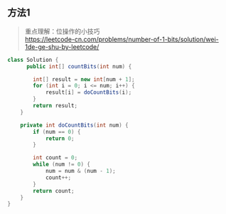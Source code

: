 

## 方法1
> 重点理解：位操作的小技巧   
> https://leetcode-cn.com/problems/number-of-1-bits/solution/wei-1de-ge-shu-by-leetcode/
```java
class Solution {
      public int[] countBits(int num) {

        int[] result = new int[num + 1];
        for (int i = 0; i <= num; i++) {
            result[i] = doCountBits(i);
        }
        return result;
    }

    private int doCountBits(int num) {
        if (num == 0) {
            return 0;
        }

        int count = 0;
        while (num != 0) {
            num = num & (num - 1);
            count++;
        }
        return count;
    }
}
```
